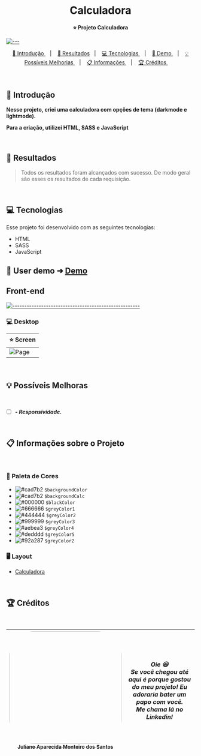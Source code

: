 <p align="center">
</p>

<h1 align="center"> Calculadora  </h1>

<p align="center">
  <b> ⭐ Projeto Calculadora </b></br>
</p>

[![---](https://raw.githubusercontent.com/andreasbm/readme/master/assets/lines/colored.png)](#table-of-contents)

<p align="center">
  <a href="#Introdução"> 🧩 Introdução </a>&nbsp;&nbsp;&nbsp;|&nbsp;&nbsp;&nbsp;
  <a href="#Resultados"> 🚀 Resultados</a>&nbsp;&nbsp;&nbsp;|&nbsp;&nbsp;&nbsp;
  <a href="#Tecnologias"> 💻 Tecnologias </a>&nbsp;&nbsp;&nbsp;|&nbsp;&nbsp;&nbsp;
  <a href="#Demo"> 📲 Demo </a>&nbsp;&nbsp;&nbsp;|&nbsp;&nbsp;&nbsp;
  <a href="#Ideias">💡 Possíveis Melhorias </a>&nbsp;&nbsp;&nbsp;|&nbsp;&nbsp;&nbsp;
  <a href="#Informações">📋 Informações </a>&nbsp;&nbsp;&nbsp;|&nbsp;&nbsp;&nbsp;
  <a href="#Creditos"> 🏆 Créditos </a>&nbsp;&nbsp;&nbsp;&nbsp;&nbsp;&nbsp;
</p>

<br/>

<a id="Introdução"></a>

## 🧩 Introdução

   <p>  <b> Nesse projeto, criei uma calculadora com opções de tema (darkmode e lightmode).  </b></p>  
   <p>  <b> Para a criação, utilizei HTML, SASS e JavaScript  </b></p>

<br/>

<a id="Resultados"></a>

## 🚀 Resultados

> Todos os resultados foram alcançados com sucesso. De modo geral são esses os resultados de cada requisição.

<br/>

<a id="Tecnologias"></a>

## 💻 Tecnologias

Esse projeto foi desenvolvido com as seguintes tecnologias:

- HTML
- SASS
- JavaScript
  <br/>

<a id="Demo"></a>

## 📲 User demo ➜ [Demo](https://calculadora-jet-nine.vercel.app/)

## Front-end

</summary>

[![-----------------------------------------------------](https://raw.githubusercontent.com/andreasbm/readme/master/assets/lines/colored.png)](#table-of-contents)

### 💻 Desktop

| ⭐ Screen                                                                                                                                                            |
| --------------------------------
| ![Page]()| 

<br />

<a id="Ideias"></a>

## 💡 Possíveis Melhoras

<br />

- [ ] **_- Responsividade._**

<br />

<a id="Informações"></a>

## 📋 Informações sobre o Projeto

  <br />

### 🎨 Paleta de Cores

- ![#cad7b2](https://placehold.co/15x15/333333/333333.png) `$backgroundColor`
- ![#cad7b2](https://placehold.co/15x15/cad7b2/cad7b2.png) `$backgroundCalc`
- ![#000000](https://placehold.co/15x15/000000/000000.png) `$blackColor`
- ![#666666](https://placehold.co/15x15/666666/666666.png) `$greyColor1`
- ![#444444](https://placehold.co/15x15/444444/444444.png) `$greyColor2`
- ![#999999](https://placehold.co/15x15/999999/999999.png) `$greyColor3`
- ![#aebea3](https://placehold.co/15x15/aebea3/aebea3.png) `$greyColor4`
- ![#dedddd](https://placehold.co/15x15/dedddd/dedddd.png) `$greyColor5`
- ![#92a287](https://placehold.co/15x15/92a287/92a287.png) `$greyColor2`
  <br />

### 🖥️ Layout

- [Calculadora]()

<br />

<a id="Creditos"></a>

## 🏆 Créditos

<br />

<div >

| [<img src="https://avatars.githubusercontent.com/u/51388071?s=400&u=d9972902dc501a7cf903921900605fbcb22367c1&v=4" width=300 style="border-radius: 65px;" ><br><sub> Juliane Aparecida Monteiro dos Santos </sub>](https://www.linkedin.com/in/juliane-aparecida-monteiro-dos-santos/) | **_Oie 😃 <br /> Se você chegou até aqui é porque gostou do meu projeto! Eu adoraria bater um papo com você. <br /> Me chama lá no Linkedin!_** |
| ------------------------------------------------------------------------------------------------------------------------------------------------------------------------------------------------------------------------------------------------------------------------------------- | ----------------------------------------------------------------------------------------------------------------------------------------------- |

</div>
